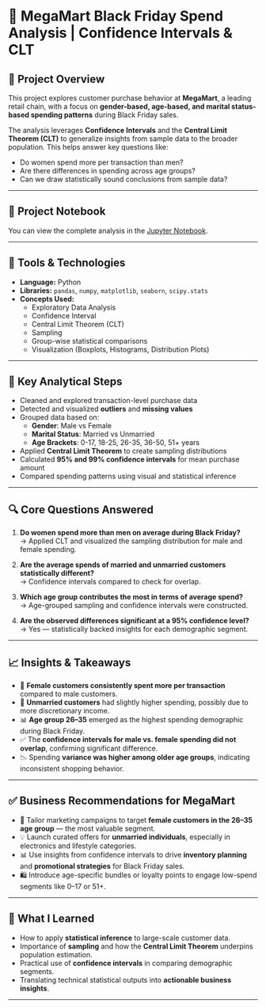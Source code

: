 # 🛒 MegaMart Black Friday Spend Analysis | Confidence Intervals & CLT

## 📌 Project Overview

This project explores customer purchase behavior at **MegaMart**, a leading retail chain, with a focus on **gender-based, age-based, and marital status-based spending patterns** during Black Friday sales.

The analysis leverages **Confidence Intervals** and the **Central Limit Theorem (CLT)** to generalize insights from sample data to the broader population. This helps answer key questions like:

- Do women spend more per transaction than men?
- Are there differences in spending across age groups?
- Can we draw statistically sound conclusions from sample data?

---

## 📓 Project Notebook

You can view the complete analysis in the [Jupyter Notebook](./Megamart_Business_Case.ipynb).

---

## 🧰 Tools & Technologies

- **Language:** Python  
- **Libraries:** `pandas`, `numpy`, `matplotlib`, `seaborn`, `scipy.stats`  
- **Concepts Used:**  
  - Exploratory Data Analysis  
  - Confidence Interval  
  - Central Limit Theorem (CLT)  
  - Sampling  
  - Group-wise statistical comparisons  
  - Visualization (Boxplots, Histograms, Distribution Plots)

---

## 🧪 Key Analytical Steps

- Cleaned and explored transaction-level purchase data
- Detected and visualized **outliers** and **missing values**
- Grouped data based on:
  - **Gender**: Male vs Female
  - **Marital Status**: Married vs Unmarried
  - **Age Brackets**: 0-17, 18-25, 26-35, 36-50, 51+ years
- Applied **Central Limit Theorem** to create sampling distributions
- Calculated **95% and 99% confidence intervals** for mean purchase amount
- Compared spending patterns using visual and statistical inference

---

## 🔍 Core Questions Answered

1. **Do women spend more than men on average during Black Friday?**  
   → Applied CLT and visualized the sampling distribution for male and female spending.

2. **Are the average spends of married and unmarried customers statistically different?**  
   → Confidence intervals compared to check for overlap.

3. **Which age group contributes the most in terms of average spend?**  
   → Age-grouped sampling and confidence intervals were constructed.

4. **Are the observed differences significant at a 95% confidence level?**  
   → Yes — statistically backed insights for each demographic segment.

---

## 📈 Insights & Takeaways

- 👩 **Female customers consistently spent more per transaction** compared to male customers.
- 💍 **Unmarried customers** had slightly higher spending, possibly due to more discretionary income.
- 📊 **Age group 26–35** emerged as the highest spending demographic during Black Friday.
- ✅ The **confidence intervals for male vs. female spending did not overlap**, confirming significant difference.
- 📉 Spending **variance was higher among older age groups**, indicating inconsistent shopping behavior.

---

## ✅ Business Recommendations for MegaMart

- 📣 Tailor marketing campaigns to target **female customers in the 26–35 age group** — the most valuable segment.
- 💡 Launch curated offers for **unmarried individuals**, especially in electronics and lifestyle categories.
- 📊 Use insights from confidence intervals to drive **inventory planning** and **promotional strategies** for Black Friday sales.
- 🛍️ Introduce age-specific bundles or loyalty points to engage low-spend segments like 0–17 or 51+.

---

## 🧠 What I Learned

- How to apply **statistical inference** to large-scale customer data.
- Importance of **sampling** and how the **Central Limit Theorem** underpins population estimation.
- Practical use of **confidence intervals** in comparing demographic segments.
- Translating technical statistical outputs into **actionable business insights**.

---
